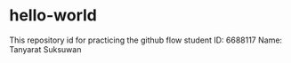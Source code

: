 # hello-world
This repository id for practicing the github flow
student ID: 6688117 Name: Tanyarat Suksuwan
